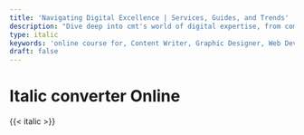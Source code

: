 ```yaml
---
title: 'Navigating Digital Excellence | Services, Guides, and Trends'
description: "Dive deep into cmt's world of digital expertise, from comprehensive career guides and innovative services to the latest trends. Unlock success in the digital landscape with us"
type: italic
keywords: 'online course for, Content Writer, Graphic Designer, Web Developer, Software Engineer, Frontend Developer graphic designer, UI designer, digital marketing'
draft: false
---
```


# Italic converter Online

{{< italic >}}
